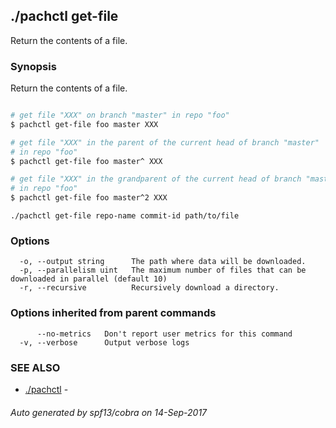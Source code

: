 ## ./pachctl get-file

Return the contents of a file.

### Synopsis


Return the contents of a file.
```sh

# get file "XXX" on branch "master" in repo "foo"
$ pachctl get-file foo master XXX

# get file "XXX" in the parent of the current head of branch "master"
# in repo "foo"
$ pachctl get-file foo master^ XXX

# get file "XXX" in the grandparent of the current head of branch "master"
# in repo "foo"
$ pachctl get-file foo master^2 XXX

```

```
./pachctl get-file repo-name commit-id path/to/file
```

### Options

```
  -o, --output string      The path where data will be downloaded.
  -p, --parallelism uint   The maximum number of files that can be downloaded in parallel (default 10)
  -r, --recursive          Recursively download a directory.
```

### Options inherited from parent commands

```
      --no-metrics   Don't report user metrics for this command
  -v, --verbose      Output verbose logs
```

### SEE ALSO
* [./pachctl](./pachctl.md)	 - 

###### Auto generated by spf13/cobra on 14-Sep-2017
